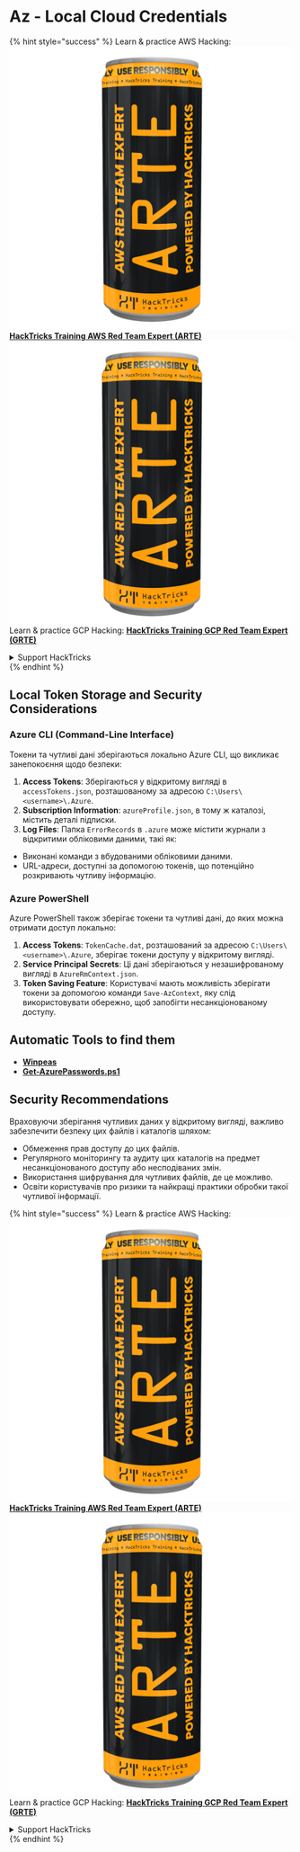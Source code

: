 # Az - Local Cloud Credentials

{% hint style="success" %}
Learn & practice AWS Hacking:<img src="../../../.gitbook/assets/image (1) (1) (1).png" alt="" data-size="line">[**HackTricks Training AWS Red Team Expert (ARTE)**](https://training.hacktricks.xyz/courses/arte)<img src="../../../.gitbook/assets/image (1) (1) (1).png" alt="" data-size="line">\
Learn & practice GCP Hacking: <img src="../../../.gitbook/assets/image (2).png" alt="" data-size="line">[**HackTricks Training GCP Red Team Expert (GRTE)**<img src="../../../.gitbook/assets/image (2).png" alt="" data-size="line">](https://training.hacktricks.xyz/courses/grte)

<details>

<summary>Support HackTricks</summary>

* Check the [**subscription plans**](https://github.com/sponsors/carlospolop)!
* **Join the** 💬 [**Discord group**](https://discord.gg/hRep4RUj7f) or the [**telegram group**](https://t.me/peass) or **follow** us on **Twitter** 🐦 [**@hacktricks\_live**](https://twitter.com/hacktricks_live)**.**
* **Share hacking tricks by submitting PRs to the** [**HackTricks**](https://github.com/carlospolop/hacktricks) and [**HackTricks Cloud**](https://github.com/carlospolop/hacktricks-cloud) github repos.

</details>
{% endhint %}

## Local Token Storage and Security Considerations

### Azure CLI (Command-Line Interface)

Токени та чутливі дані зберігаються локально Azure CLI, що викликає занепокоєння щодо безпеки:

1. **Access Tokens**: Зберігаються у відкритому вигляді в `accessTokens.json`, розташованому за адресою `C:\Users\<username>\.Azure`.
2. **Subscription Information**: `azureProfile.json`, в тому ж каталозі, містить деталі підписки.
3. **Log Files**: Папка `ErrorRecords` в `.azure` може містити журнали з відкритими обліковими даними, такі як:
* Виконані команди з вбудованими обліковими даними.
* URL-адреси, доступні за допомогою токенів, що потенційно розкривають чутливу інформацію.

### Azure PowerShell

Azure PowerShell також зберігає токени та чутливі дані, до яких можна отримати доступ локально:

1. **Access Tokens**: `TokenCache.dat`, розташований за адресою `C:\Users\<username>\.Azure`, зберігає токени доступу у відкритому вигляді.
2. **Service Principal Secrets**: Ці дані зберігаються у незашифрованому вигляді в `AzureRmContext.json`.
3. **Token Saving Feature**: Користувачі мають можливість зберігати токени за допомогою команди `Save-AzContext`, яку слід використовувати обережно, щоб запобігти несанкціонованому доступу.

## Automatic Tools to find them

* [**Winpeas**](https://github.com/carlospolop/PEASS-ng/tree/master/winPEAS/winPEASexe)
* [**Get-AzurePasswords.ps1**](https://github.com/NetSPI/MicroBurst/blob/master/AzureRM/Get-AzurePasswords.ps1)

## Security Recommendations

Враховуючи зберігання чутливих даних у відкритому вигляді, важливо забезпечити безпеку цих файлів і каталогів шляхом:

* Обмеження прав доступу до цих файлів.
* Регулярного моніторингу та аудиту цих каталогів на предмет несанкціонованого доступу або несподіваних змін.
* Використання шифрування для чутливих файлів, де це можливо.
* Освіти користувачів про ризики та найкращі практики обробки такої чутливої інформації.

{% hint style="success" %}
Learn & practice AWS Hacking:<img src="../../../.gitbook/assets/image (1) (1) (1).png" alt="" data-size="line">[**HackTricks Training AWS Red Team Expert (ARTE)**](https://training.hacktricks.xyz/courses/arte)<img src="../../../.gitbook/assets/image (1) (1) (1).png" alt="" data-size="line">\
Learn & practice GCP Hacking: <img src="../../../.gitbook/assets/image (2).png" alt="" data-size="line">[**HackTricks Training GCP Red Team Expert (GRTE)**<img src="../../../.gitbook/assets/image (2).png" alt="" data-size="line">](https://training.hacktricks.xyz/courses/grte)

<details>

<summary>Support HackTricks</summary>

* Check the [**subscription plans**](https://github.com/sponsors/carlospolop)!
* **Join the** 💬 [**Discord group**](https://discord.gg/hRep4RUj7f) or the [**telegram group**](https://t.me/peass) or **follow** us on **Twitter** 🐦 [**@hacktricks\_live**](https://twitter.com/hacktricks_live)**.**
* **Share hacking tricks by submitting PRs to the** [**HackTricks**](https://github.com/carlospolop/hacktricks) and [**HackTricks Cloud**](https://github.com/carlospolop/hacktricks-cloud) github repos.

</details>
{% endhint %}
